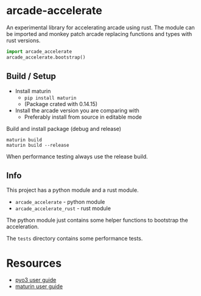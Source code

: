 
# arcade-accelerate

An experimental library for accelerating arcade using rust. The module can
be imported and monkey patch arcade replacing functions and types with rust
versions.

```py
import arcade_accelerate
arcade_accelerate.bootstrap()
```

## Build / Setup

* Install maturin
  * `pip install maturin`
  * (Package crated with 0.14.15)
* Install the arcade version you are comparing with
  * Preferably install from source in editable mode

Build and install package (debug and release)

    maturin build
    maturin build --release

When performance testing always use the release build.

## Info

This project has a python module and a rust module.

* `arcade_accelerate` - python module
* `arcade_accelerate_rust` - rust module

The python module just contains some helper functions to bootstrap the
acceleration.

The `tests` directory contains some performance tests.

# Resources

* [pyo3 user guide](https://pyo3.rs)
* [maturin user guide](https://www.maturin.rs/)

